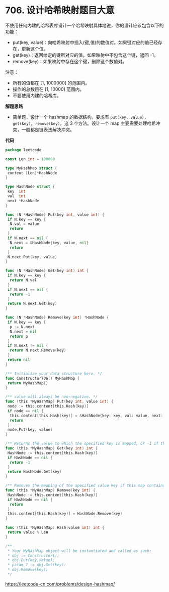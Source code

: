 # 706. 设计哈希映射**题目大意** 

不使用任何内建的哈希表库设计一个哈希映射具体地说，你的设计应该包含以下的功能：

- put(key, value)：向哈希映射中插入(键,值)的数值对。如果键对应的值已经存在，更新这个值。
- get(key)：返回给定的键所对应的值，如果映射中不包含这个键，返回 -1。
- remove(key)：如果映射中存在这个键，删除这个数值对。

注意：

- 所有的值都在 [1, 1000000] 的范围内。
- 操作的总数目在 [1, 10000] 范围内。
- 不要使用内建的哈希库。

**解题思路** 

- 简单题，设计一个 hashmap 的数据结构，要求有 `put(key, value)`，`get(key)`，`remove(key)`，这 3 个方法。设计一个 map 主要需要处理哈希冲突，一般都是链表法解决冲突。

**代码** 

```go
package leetcode

const Len int = 100000

type MyHashMap struct {
 content [Len]*HashNode
}

type HashNode struct {
 key  int
 val  int
 next *HashNode
}

func (N *HashNode) Put(key int, value int) {
 if N.key == key {
  N.val = value
  return
 }
 if N.next == nil {
  N.next = &HashNode{key, value, nil}
  return
 }
 N.next.Put(key, value)
}

func (N *HashNode) Get(key int) int {
 if N.key == key {
  return N.val
 }
 if N.next == nil {
  return -1
 }
 return N.next.Get(key)
}

func (N *HashNode) Remove(key int) *HashNode {
 if N.key == key {
  p := N.next
  N.next = nil
  return p
 }
 if N.next != nil {
  return N.next.Remove(key)
 }
 return nil
}

/** Initialize your data structure here. */
func Constructor706() MyHashMap {
 return MyHashMap{}
}

/** value will always be non-negative. */
func (this *MyHashMap) Put(key int, value int) {
 node := this.content[this.Hash(key)]
 if node == nil {
  this.content[this.Hash(key)] = &HashNode{key: key, val: value, next: nil}
  return
 }
 node.Put(key, value)
}

/** Returns the value to which the specified key is mapped, or -1 if this map contains no mapping for the key */
func (this *MyHashMap) Get(key int) int {
 HashNode := this.content[this.Hash(key)]
 if HashNode == nil {
  return -1
 }
 return HashNode.Get(key)
}

/** Removes the mapping of the specified value key if this map contains a mapping for the key */
func (this *MyHashMap) Remove(key int) {
 HashNode := this.content[this.Hash(key)]
 if HashNode == nil {
  return
 }
 this.content[this.Hash(key)] = HashNode.Remove(key)
}

func (this *MyHashMap) Hash(value int) int {
 return value % Len
}

/**
 * Your MyHashMap object will be instantiated and called as such:
 * obj := Constructor();
 * obj.Put(key,value);
 * param_2 := obj.Get(key);
 * obj.Remove(key);
 */
```

https://leetcode-cn.com/problems/design-hashmap/